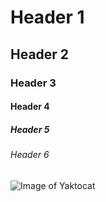 # Header 1
## Header 2
### Header 3

#### Header 4
##### Header 5
###### Header 6


![Image of Yaktocat](https://octodex.github.com/images/yaktocat.png)
